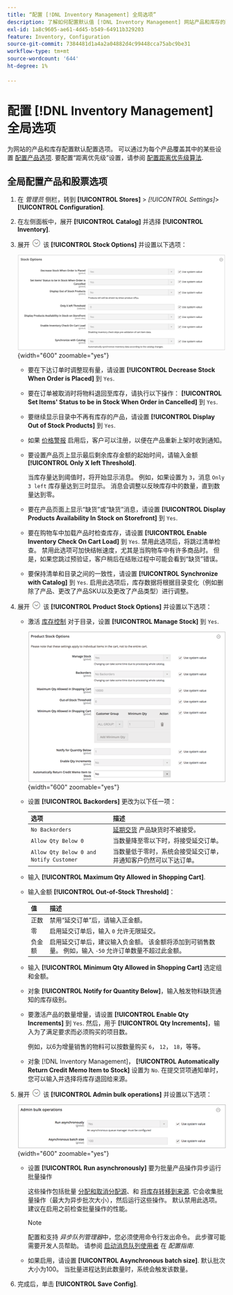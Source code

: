 ```yaml
---
title: “配置 [!DNL Inventory Management] 全局选项”
description: 了解如何配置默认值 [!DNL Inventory Management] 网站产品和库存的配置选项。
exl-id: 1a8c9605-ae61-4d45-b549-64911b329203
feature: Inventory, Configuration
source-git-commit: 7384481d1a4a2a04882d4c99448cca75abc9be31
workflow-type: tm+mt
source-wordcount: '644'
ht-degree: 1%

---
```


# 配置 [!DNL Inventory Management] 全局选项

为网站的产品和库存配置默认配置选项。 可以通过为每个产品覆盖其中的某些设置 [配置产品选项](product-options.md). 要配置“距离优先级”设置，请参阅 [配置距离优先级算法](distance-priority-algorithm.md).

## 全局配置产品和股票选项

1. 在 _管理员_ 侧栏，转到 **[!UICONTROL Stores]** > _[!UICONTROL Settings]_>**[!UICONTROL Configuration]**.

1. 在左侧面板中，展开 **[!UICONTROL Catalog]** 并选择 **[!UICONTROL Inventory]**.

1. 展开 ![扩展选择器](../assets/icon-display-expand.png) 该 **[!UICONTROL Stock Options]** 并设置以下选项：

   ![股票期权](assets/config-catalog-inventory-stock-options.png){width="600" zoomable="yes"}

   - 要在下达订单时调整现有量，请设置 **[!UICONTROL Decrease Stock When Order is Placed]** 到 `Yes`.

   - 要在订单被取消时将物料退回至库存，请执行以下操作： **[!UICONTROL Set Items' Status to be in Stock When Order in Cancelled]** 到 `Yes`.

   - 要继续显示目录中不再有库存的产品，请设置 **[!UICONTROL Display Out of Stock Products]** 到 `Yes`.

   - 如果 [价格警报](alert-setup.md) 启用后，客户可以注册，以便在产品重新上架时收到通知。

   - 要设置产品页上显示最后剩余库存金额的起始时间，请输入金额 **[!UICONTROL Only X left Threshold]**.

     当库存量达到阈值时，将开始显示消息。 例如，如果设置为 `3`，消息 `Only 3 left` 库存量达到三时显示。 消息会调整以反映库存中的数量，直到数量达到零。

   - 要在产品页面上显示“缺货”或“缺货”消息，请设置 **[!UICONTROL Display Products Availability In Stock on Storefront]** 到 `Yes`.

   - 要在购物车中加载产品时检查库存，请设置 **[!UICONTROL Enable Inventory Check On Cart Load]** 到 `Yes`. 禁用此选项后，将跳过清单检查。 禁用此选项可加快结帐速度，尤其是当购物车中有许多商品时。 但是，如果您跳过预验证，客户稍后在结账过程中可能会看到“缺货”错误。

   - 要保持清单和目录之间的一致性，请设置 **[!UICONTROL Synchronize with Catalog]** 到 `Yes`. 启用此选项后，库存数据将根据目录变化（例如删除了产品、更改了产品SKU以及更改了产品类型）进行调整。

1. 展开 ![扩展选择器](../assets/icon-display-expand.png) 该 **[!UICONTROL Product Stock Options]** 并设置以下选项：

   - 激活 [库存控制](enable.md) 对于目录，设置 **[!UICONTROL Manage Stock]** 到 `Yes`.

     ![产品股票期权](assets/config-catalog-inventory-product-stock-options.png){width="600" zoomable="yes"}

   - 设置 **[!UICONTROL Backorders]** 更改为以下任一项：

     | 选项 | 描述 |
     | ----- | ----- |
     | `No Backorders` | [延期交货](backorders.md) 产品缺货时不被接受。 |
     | `Allow Qty Below 0` | 当数量降至零以下时，将接受延交订单。 |
     | `Allow Qty Below 0 and Notify Customer` | 当数量低于零时，系统会接受延交订单，并通知客户仍然可以下达订单。 |

   - 输入 **[!UICONTROL Maximum Qty Allowed in Shopping Cart]**.

   - 输入金额 **[!UICONTROL Out-of-Stock Threshold]**：

     | 值 | 描述 |
     | ----- |-----|
     | 正数 | 禁用“延交订单”后，请输入正金额。 |
     | 零 | 启用延交订单后，输入 `0` 允许无限延交。 |
     | 负金额 | 启用延交订单后，建议输入负金额。 该金额将添加到可销售数量。 例如，输入 `-50` 允许订单数量不超过此金额。 |

   - 输入 **[!UICONTROL Minimum Qty Allowed in Shopping Cart]** 选定组和金额。

   - 对象 **[!UICONTROL Notify for Quantity Below]**，输入触发物料缺货通知的库存级别。

   - 要激活产品的数量增量，请设置 **[!UICONTROL Enable Qty Increments]** 到 `Yes`. 然后，用于 **[!UICONTROL Qty Increments]**，输入为了满足要求而必须购买的项目数。

     例如，以6为增量销售的物料可以按数量购买 `6`， `12`， `18`，等等。

   - 对象 [!DNL Inventory Management]， **[!UICONTROL Automatically Return Credit Memo Item to Stock]** 设置为 `No`. 在提交贷项通知单时，您可以输入并选择将库存退回给来源。

1. 展开 ![扩展选择器](../assets/icon-display-expand.png) 该 **[!UICONTROL Admin bulk operations]** 并设置以下选项：

   ![管理员批量操作](assets/config-catalog-inventory-admin-bulk-operations.png){width="600" zoomable="yes"}

   - 设置 **[!UICONTROL Run asynchronously]** 要为批量产品操作异步运行批量操作

     这些操作包括批量 [分配和取消分配源](bulk-assignment.md)、和 [将库存转移到来源](inventory-transfer.md). 它会收集批量操作（最大为异步批次大小），然后运行这些操作。 默认禁用此选项。建议在启用之前检查批量操作的性能。

     >[!NOTE]
     >
     >配置和支持 _异步队列管理器_&#x200B;中，您必须使用命令行发出命令。 此步骤可能需要开发人员帮助。 请参阅 [启动消息队列使用者](https://experienceleague.adobe.com/docs/commerce-operations/configuration-guide/cli/start-message-queues.html) 在 _配置指南_.

   - 如果启用，请设置 **[!UICONTROL Asynchronous batch size]**. 默认批次大小为100。 当批量进程达到此数量时，系统会触发该数量。

1. 完成后，单击 **[!UICONTROL Save Config]**.

